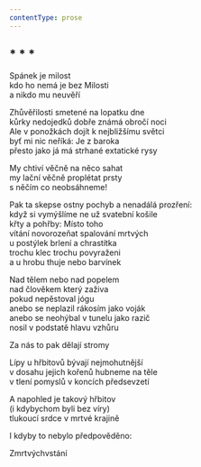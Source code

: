 ```yaml
---
contentType: prose
---
```


## \* \* \*

Spánek je milost  
kdo ho nemá je bez Milosti  
a nikdo mu neuvěří

Zhůvěřilosti smetené na lopatku dne  
kůrky nedojedků dobře známá obročí noci  
Ale v ponožkách dojít k nejbližšímu světci  
byť mi nic neříká: Je z baroka  
přesto jako já má strhané extatické rysy

My chtiví věčně na něco sahat  
my lační věčně proplétat prsty  
s něčím co neobsáhneme!

Pak ta skepse ostny pochyb a nenadálá prozření:  
když si vymýšlíme ne už svatební košile  
křty a pohřby: Místo toho  
vítání novorozeňat spalování mrtvých  
u postýlek brlení a chrastítka  
trochu klec trochu povyraženi  
a u hrobu thuje nebo barvínek

Nad tělem nebo nad popelem  
nad člověkem který zaživa  
pokud nepěstoval jógu  
anebo se neplazil rákosím jako voják  
anebo se neohýbal v tunelu jako razič  
nosil v podstatě hlavu vzhůru

Za nás to pak dělají stromy

Lípy u hřbitovů bývají nejmohutnější  
v dosahu jejich kořenů hubneme na těle  
v tlení pomyslů v koncích předsevzetí

A napohled je takový hřbitov  
(i kdybychom byli bez víry)  
tlukoucí srdce v mrtvé krajině

I kdyby to nebylo předpověděno:

Zmrtvýchvstání
